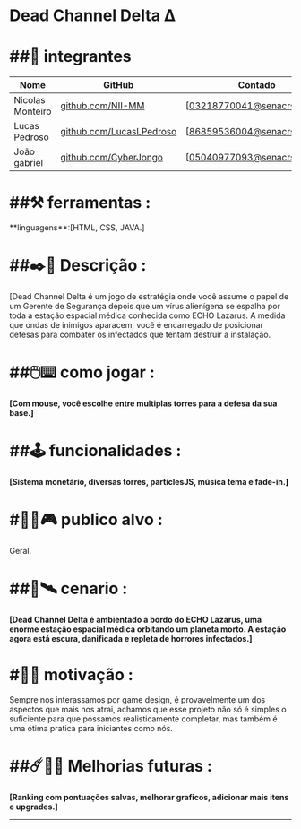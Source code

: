 <H1>Dead Channel Delta Δ</h1>

<H1>##👥 integrantes</H1> 

|Nome            |GitHub                                                      |Contado                     |
|----------------|------------------------------------------------------------|----------------------------|
|Nicolas Monteiro|[github.com/NII-MM](https://githun.com/NII-MM)              |[03218770041@senacrs.edu.br]|
|Lucas Pedroso   |[github.com/LucasLPedroso](https://github.com/LucasLPedroso)|[86859536004@senacrs.edu.br]|
|João gabriel    |[github.com/CyberJongo](https://github.com/CyberJongo)      |[05040977093@senacrs.edu.br]|



<H1>##⚒️ ferramentas : </h1>
**linguagens**:[HTML, CSS, JAVA.]

<H1>##✒️📜 Descrição :</h1>

[Dead Channel Delta é um jogo de estratégia onde você assume o papel de um Gerente de Segurança depois que um vírus alienígena se espalha por toda a estação espacial médica conhecida como ECHO Lazarus. A medida que ondas de inimigos aparacem, você é encarregado de posicionar defesas para combater os infectados que tentam destruir a instalação.




<H1>##🖱️⌨️ como jogar :</h1>

**[Com mouse, você escolhe entre multiplas torres para a defesa da sua base.]**

<H1>##🕹️ funcionalidades :</h1>

**[Sistema monetário, diversas torres, particlesJS, música tema e fade-in.]**

<H1>#🧍‍♂️🎮 publico alvo :</h1>

Geral.

<H1>##🌌🛰️ cenario : </h1>

**[Dead Channel Delta é ambientado a bordo do ECHO Lazarus, uma enorme estação espacial médica orbitando um planeta morto. A estação agora está escura, danificada e repleta de horrores infectados.]**

<H1>#👾✊ motivação :</h1>

Sempre nos interassamos por game design, é provavelmente um dos aspectos que mais nos atrai, achamos que esse projeto não só é simples o suficiente para que possamos realisticamente completar, mas também é uma ótima pratica para iniciantes como nós.

<H1>##☄️🤖🚀 Melhorias futuras : </h1>

**[Ranking com pontuações salvas, melhorar graficos, adicionar mais itens e upgrades.]**


--------------------------------------------------------------------------------------------------------


